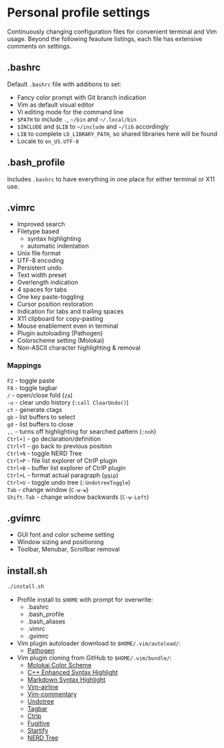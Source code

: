 # Personal profile settings

Continuously changing configuration files for convenient terminal and Vim
usage. Beyond the following feauture listings, each file has extensive comments
on settings.

## .bashrc

Default `.bashrc` file with additions to set:

- Fancy color prompt with Git branch indication
- Vim as default visual editor
- Vi editing mode for the command line
- `$PATH` to include `.`, `~/bin` and `~/.local/bin`
- `$INCLUDE` and `$LIB` to `~/include` and `~/lib` accordingly
- `LIB` to complete `LD_LIBRARY_PATH`, so shared libraries here will be found
- Locale to `en_US.UTF-8`

## .bash_profile

Includes `.bashrc` to have everything in one place for either terminal or X11
use.

## .vimrc

- Improved search
- Filetype based
    - syntax highlighting
    - automatic indentation
- Unix file format
- UTF-8 encoding
- Persistent undo
- Text width preset
- Overlength indication
- 4 spaces for tabs
- One key paste-toggling
- Cursor position restoration
- Indication for tabs and trailing spaces
- X11 clipboard for copy-pasting
- Mouse enablement even in terminal
- Plugin autoloading (Pathogen)
- Colorscheme setting (Molokai)
- Non-ASCII character highlighting & removal

### Mappings

`F2`     - toggle paste  
`F8`     - toggle tagbar  
`/`      - open/close fold (`za`)  
`-u`     - clear undo history (`:call ClearUndo()`)  
`ct`     - generate ctags  
`gb`     - list buffers to select  
`gd`     - list buffers to close  
`,,`     - turns off highlighting for searched pattern (`:noh`)  
`Ctrl+]` - go declaration/definition  
`Ctrl+T` - go back to previous position  
`Ctrl+N` - toggle NERD Tree  
`Ctrl+P` - file list explorer of CtrlP plugin  
`Ctrl+B` - buffer list explorer of CtrlP plugin  
`Ctrl+L` - format actual paragraph (`gqip`)  
`Ctrl+U` - toggle undo tree (`:UndotreeToggle`)  
`Tab`    - change window (`C-w-w`)  
`Shift-Tab` - change window backwards (`C-w-Left`)  

## .gvimrc

- GUI font and color scheme setting
- Window sizing and positioning
- Toolbar, Menubar, Scrollbar removal


## install.sh

```bash
./install.sh
```

- Profile install to `$HOME` with prompt for overwrite:
    - .bashrc
    - .bash_profile
    - .bash_aliases
    - .vimrc
    - .gvimrc
- Vim plugin autoloader download to `$HOME/.vim/autoload/`:
    - [Pathogen](https://tpo.pe/pathogen.vim)
- Vim plugin cloning from GitHub to `$HOME/.vim/bundle/`:
    - [Molokai Color Scheme](https://github.com/tomasr/molokai)
    - [C++ Enhanced Syntax Highlight](https://github.com/octol/vim-cpp-enhanced-highlight)
    - [Markdown Syntax Highlight](https://github.com/plasticboy/vim-markdown)
    - [Vim-airline](https://github.com/bling/vim-airline)
    - [Vim-commentary](https://github.com/tpope/vim-commentary)
    - [Undotree](https://github.com/mbbill/undotree)
    - [Tagbar](https://github.com/majutsushi/tagbar")
    - [Ctrlp](https://github.com/ctrlpvim/ctrlp.vim")
    - [Fugitive](https://github.com/tpope/vim-fugitive.git)
    - [Startify](https://github.com/mhinz/vim-startify")
    - [NERD Tree](https://github.com/scrooloose/nerdtree.git)
